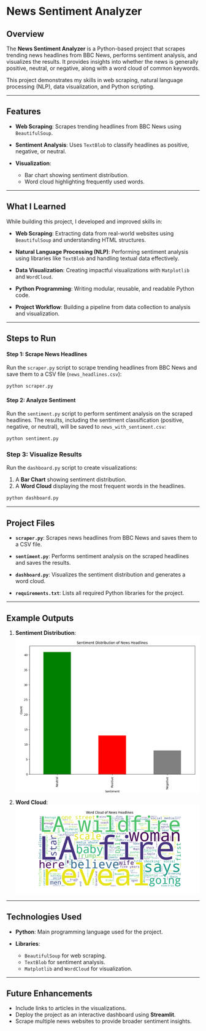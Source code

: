 
# News Sentiment Analyzer

## Overview

The **News Sentiment Analyzer** is a Python-based project that scrapes trending news headlines from BBC News, performs sentiment analysis, and visualizes the results. It provides insights into whether the news is generally positive, neutral, or negative, along with a word cloud of common keywords.

This project demonstrates my skills in web scraping, natural language processing (NLP), data visualization, and Python scripting.

---

## Features

- **Web Scraping**:
  Scrapes trending headlines from BBC News using `BeautifulSoup`.
  
- **Sentiment Analysis**:
  Uses `TextBlob` to classify headlines as positive, negative, or neutral.

- **Visualization**:
  - Bar chart showing sentiment distribution.
  - Word cloud highlighting frequently used words.

---

## What I Learned

While building this project, I developed and improved skills in:
- **Web Scraping**:
  Extracting data from real-world websites using `BeautifulSoup` and understanding HTML structures.
  
- **Natural Language Processing (NLP)**:
  Performing sentiment analysis using libraries like `TextBlob` and handling textual data effectively.
  
- **Data Visualization**:
  Creating impactful visualizations with `Matplotlib` and `WordCloud`.
  
- **Python Programming**:
  Writing modular, reusable, and readable Python code.

- **Project Workflow**:
  Building a pipeline from data collection to analysis and visualization.

---

## Steps to Run

#### **Step 1: Scrape News Headlines**
Run the `scraper.py` script to scrape trending headlines from BBC News and save them to a CSV file (`news_headlines.csv`):
```bash
python scraper.py
```

#### **Step 2: Analyze Sentiment**
Run the `sentiment.py` script to perform sentiment analysis on the scraped headlines. The results, including the sentiment classification (positive, negative, or neutral), will be saved to `news_with_sentiment.csv`:
```bash
python sentiment.py
```

### Step 3: Visualize Results
Run the `dashboard.py` script to create visualizations:
1. A **Bar Chart** showing sentiment distribution.
2. A **Word Cloud** displaying the most frequent words in the headlines.

```bash
python dashboard.py
```

---

## Project Files

- **`scraper.py`**:
  Scrapes news headlines from BBC News and saves them to a CSV file.

- **`sentiment.py`**:
  Performs sentiment analysis on the scraped headlines and saves the results.

- **`dashboard.py`**:
  Visualizes the sentiment distribution and generates a word cloud.

- **`requirements.txt`**:
  Lists all required Python libraries for the project.

---

## Example Outputs

1. **Sentiment Distribution**:
   ![Sentiment Distribution](images/Picture1.png)

2. **Word Cloud**:
   ![Word Cloud](images/Picture2.png)

---

## Technologies Used

- **Python**:
  Main programming language used for the project.

- **Libraries**:
  - `BeautifulSoup` for web scraping.
  - `TextBlob` for sentiment analysis.
  - `Matplotlib` and `WordCloud` for visualization.

---

## Future Enhancements

- Include links to articles in the visualizations.
- Deploy the project as an interactive dashboard using **Streamlit**.
- Scrape multiple news websites to provide broader sentiment insights.




